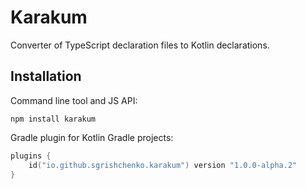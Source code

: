 # Karakum

Converter of TypeScript declaration files to Kotlin declarations.

## Installation

Command line tool and JS API:

```shell
npm install karakum
```

Gradle plugin for Kotlin Gradle projects:

```kotlin
plugins {
    id("io.github.sgrishchenko.karakum") version "1.0.0-alpha.2"
}
```
